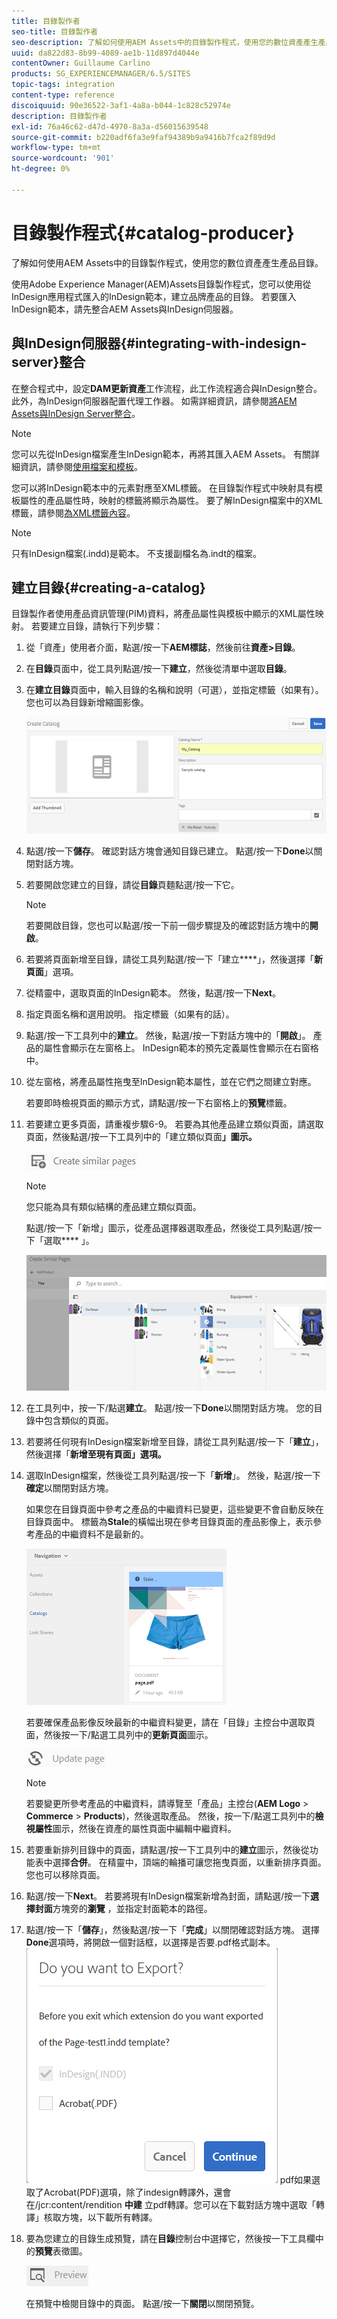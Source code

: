```yaml
---
title: 目錄製作者
seo-title: 目錄製作者
seo-description: 了解如何使用AEM Assets中的目錄製作程式，使用您的數位資產產生產品目錄。
uuid: da822d83-8b99-4089-ae1b-11d897d4044e
contentOwner: Guillaume Carlino
products: SG_EXPERIENCEMANAGER/6.5/SITES
topic-tags: integration
content-type: reference
discoiquuid: 90e36522-3af1-4a8a-b044-1c828c52974e
description: 目錄製作者
exl-id: 76a46c62-d47d-4970-8a3a-d56015639548
source-git-commit: b220adf6fa3e9faf94389b9a9416b7fca2f89d9d
workflow-type: tm+mt
source-wordcount: '901'
ht-degree: 0%

---
```


# 目錄製作程式{#catalog-producer}

了解如何使用AEM Assets中的目錄製作程式，使用您的數位資產產生產品目錄。

使用Adobe Experience Manager(AEM)Assets目錄製作程式，您可以使用從InDesign應用程式匯入的InDesign範本，建立品牌產品的目錄。 若要匯入InDesign範本，請先整合AEM Assets與InDesign伺服器。

## 與InDesign伺服器{#integrating-with-indesign-server}整合

在整合程式中，設定&#x200B;**DAM更新資產**&#x200B;工作流程，此工作流程適合與InDesign整合。 此外，為InDesign伺服器配置代理工作器。 如需詳細資訊，請參閱[將AEM Assets與InDesign Server整合](/help/assets/indesign.md)。

>[!NOTE]
>
>您可以先從InDesign檔案產生InDesign範本，再將其匯入AEM Assets。 有關詳細資訊，請參閱[使用檔案和模板](https://helpx.adobe.com/indesign/using/files-templates.html)。
>
>您可以將InDesign範本中的元素對應至XML標籤。 在目錄製作程式中映射具有模板屬性的產品屬性時，映射的標籤將顯示為屬性。 要了解InDesign檔案中的XML標籤，請參閱[為XML標籤內容](https://helpx.adobe.com/indesign/using/tagging-content-xml.html)。

>[!NOTE]
>
>只有InDesign檔案(.indd)是範本。 不支援副檔名為.indt的檔案。

## 建立目錄{#creating-a-catalog}

目錄製作者使用產品資訊管理(PIM)資料，將產品屬性與模板中顯示的XML屬性映射。 若要建立目錄，請執行下列步驟：

1. 從「資產」使用者介面，點選/按一下&#x200B;**AEM標誌**，然後前往&#x200B;**資產>目錄**。
1. 在&#x200B;**目錄**&#x200B;頁面中，從工具列點選/按一下&#x200B;**建立**，然後從清單中選取&#x200B;**目錄**。
1. 在&#x200B;**建立目錄**&#x200B;頁面中，輸入目錄的名稱和說明（可選），並指定標籤（如果有）。 您也可以為目錄新增縮圖影像。

   ![create_catalog](assets/create_catalog.png)

1. 點選/按一下&#x200B;**儲存**。 確認對話方塊會通知目錄已建立。 點選/按一下&#x200B;**Done**&#x200B;以關閉對話方塊。
1. 若要開啟您建立的目錄，請從&#x200B;**目錄**&#x200B;頁麵點選/按一下它。

   >[!NOTE]
   >
   >若要開啟目錄，您也可以點選/按一下前一個步驟提及的確認對話方塊中的&#x200B;**開啟**。

1. 若要將頁面新增至目錄，請從工具列點選/按一下「建立&#x200B;****」，然後選擇「**新頁面**」選項。
1. 從精靈中，選取頁面的InDesign範本。 然後，點選/按一下&#x200B;**Next**。
1. 指定頁面名稱和選用說明。 指定標籤（如果有的話）。
1. 點選/按一下工具列中的&#x200B;**建立**。 然後，點選/按一下對話方塊中的「**開啟**」。 產品的屬性會顯示在左窗格上。 InDesign範本的預先定義屬性會顯示在右窗格中。
1. 從左窗格，將產品屬性拖曳至InDesign範本屬性，並在它們之間建立對應。

   若要即時檢視頁面的顯示方式，請點選/按一下右窗格上的&#x200B;**預覽**&#x200B;標籤。

1. 若要建立更多頁面，請重複步驟6-9。 若要為其他產品建立類似頁面，請選取頁面，然後點選/按一下工具列中的「建立類似頁面&#x200B;**」圖示。**

   ![create_similar_pages](assets/create_similar_pages.png)

   >[!NOTE]
   >
   >您只能為具有類似結構的產品建立類似頁面。

   點選/按一下「新增」圖示，從產品選擇器選取產品，然後從工具列點選/按一下「選取&#x200B;**** 」。

   ![select_product](assets/select_product.png)

1. 在工具列中，按一下/點選&#x200B;**建立**。 點選/按一下&#x200B;**Done**&#x200B;以關閉對話方塊。 您的目錄中包含類似的頁面。
1. 若要將任何現有InDesign檔案新增至目錄，請從工具列點選/按一下「**建立**」，然後選擇「**新增至現有頁面」選項。**
1. 選取InDesign檔案，然後從工具列點選/按一下「**新增**」。 然後，點選/按一下&#x200B;**確定**&#x200B;以關閉對話方塊。

   如果您在目錄頁面中參考之產品的中繼資料已變更，這些變更不會自動反映在目錄頁面中。 標籤為&#x200B;**Stale**&#x200B;的橫幅出現在參考目錄頁面的產品影像上，表示參考產品的中繼資料不是最新的。

   ![chlimage_1-117](assets/chlimage_1-117a.png)

   若要確保產品影像反映最新的中繼資料變更，請在「目錄」主控台中選取頁面，然後按一下/點選工具列中的&#x200B;**更新頁面**&#x200B;圖示。

   ![chlimage_1-118](assets/chlimage_1-118a.png)

   >[!NOTE]
   >
   >若要變更所參考產品的中繼資料，請導覽至「產品」主控台(**AEM Logo** > **Commerce** > **Products**)，然後選取產品。 然後，按一下/點選工具列中的&#x200B;**檢視屬性**&#x200B;圖示，然後在資產的屬性頁面中編輯中繼資料。

1. 若要重新排列目錄中的頁面，請點選/按一下工具列中的&#x200B;**建立**&#x200B;圖示，然後從功能表中選擇&#x200B;**合併**。 在精靈中，頂端的輪播可讓您拖曳頁面，以重新排序頁面。 您也可以移除頁面。

1. 點選/按一下&#x200B;**Next**。 若要將現有InDesign檔案新增為封面，請點選/按一下&#x200B;**選擇封面**&#x200B;方塊旁的&#x200B;**瀏覽** ，並指定封面範本的路徑。
1. 點選/按一下「**儲存**」，然後點選/按一下「**完成**」以關閉確認對話方塊。
選擇**Done**選項時，將開啟一個對話框，以選擇是否要.pdf格式副本。
   ![匯出至](assets/CatalogPDF.png)
pdf如果選取了Acrobat(PDF)選項，除了indesign轉譯外，還會在/jcr:content/rendition  **中建** 立pdf轉譯。您可以在下載對話方塊中選取「轉譯」核取方塊，以下載所有轉譯。

1. 要為您建立的目錄生成預覽，請在&#x200B;**目錄**&#x200B;控制台中選擇它，然後按一下工具欄中的&#x200B;**預覽**&#x200B;表徵圖。

   ![chlimage_1-119](assets/chlimage_1-119a.png)

   在預覽中檢閱目錄中的頁面。 點選/按一下&#x200B;**關閉**&#x200B;以關閉預覽。
